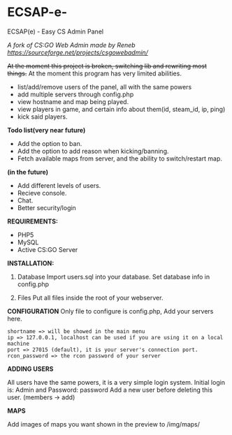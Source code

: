 ECSAP-e-
========

ECSAP(e) - Easy CS Admin Panel

*A fork of CS:GO Web Admin made by Reneb
https://sourceforge.net/projects/csgowebadmin/*

~~At the moment this project is broken, switching lib and rewriting most things.~~
At the moment this program has very limited abilities.
- list/add/remove users of the panel, all with the same powers
- add multiple servers through config.php
- view hostname and map being played.
- view players in game, and certain info about them(id, steam_id, ip, ping)
- kick said players.



**Todo list(very near future)**
* Add the option to ban.
* Add the option to add reason when kicking/banning.
* Fetch available maps from server, and the ability to switch/restart map.

**(in the future)**
* Add different levels of users.
* Recieve console.
* Chat.
* Better security/login


**REQUIREMENTS:**
- PHP5
- MySQL
- Active CS:GO Server

**INSTALLATION:**

1) Database
Import users.sql into your database. Set database info in config.php

2) Files
Put all files inside the root of your webserver.

**CONFIGURATION**
Only file to configure is config.php, Add your servers here.

```
shortname => will be showed in the main menu
ip => 127.0.0.1, localhost can be used if you are using it on a local machine
port => 27015 (default), it is your server's connection port. 
rcon_password => the rcon password of your server
```
**ADDING USERS**

All users have the same powers, it is a very simple login system.
Initial login is: Admin
and Password: password
Add a new user before deleting this user.
(members -> add)

**MAPS**

Add images of maps you want shown in the preview to /img/maps/
